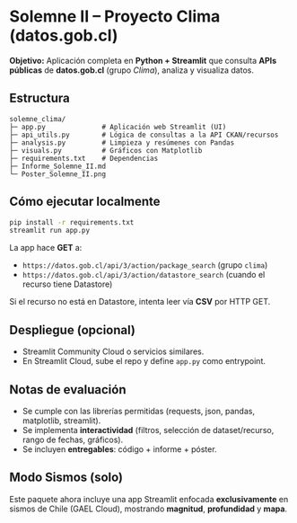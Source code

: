 # Solemne II – Proyecto Clima (datos.gob.cl)
**Objetivo:** Aplicación completa en **Python + Streamlit** que consulta **APIs públicas** de **datos.gob.cl** (grupo *Clima*), analiza y visualiza datos.

## Estructura
```
solemne_clima/
├─ app.py              # Aplicación web Streamlit (UI)
├─ api_utils.py        # Lógica de consultas a la API CKAN/recursos
├─ analysis.py         # Limpieza y resúmenes con Pandas
├─ visuals.py          # Gráficos con Matplotlib
├─ requirements.txt    # Dependencias
├─ Informe_Solemne_II.md
└─ Poster_Solemne_II.png
```

## Cómo ejecutar localmente
```bash
pip install -r requirements.txt
streamlit run app.py
```
La app hace **GET** a:
- `https://datos.gob.cl/api/3/action/package_search` (grupo `clima`)
- `https://datos.gob.cl/api/3/action/datastore_search` (cuando el recurso tiene Datastore)

Si el recurso no está en Datastore, intenta leer vía **CSV** por HTTP GET.

## Despliegue (opcional)
- Streamlit Community Cloud o servicios similares.
- En Streamlit Cloud, sube el repo y define `app.py` como entrypoint.

## Notas de evaluación
- Se cumple con las librerías permitidas (requests, json, pandas, matplotlib, streamlit).
- Se implementa **interactividad** (filtros, selección de dataset/recurso, rango de fechas, gráficos).
- Se incluyen **entregables**: código + informe + póster.


## Modo Sismos (solo)
Este paquete ahora incluye una app Streamlit enfocada **exclusivamente** en sismos de Chile (GAEL Cloud), mostrando **magnitud**, **profundidad** y **mapa**.
